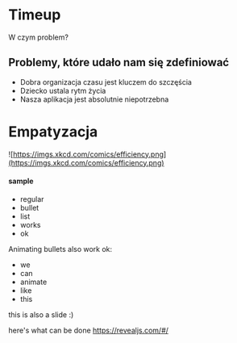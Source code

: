 # Timeup

W czym problem?

## Problemy, które udało nam się zdefiniować
- Dobra organizacja czasu jest kluczem do szczęścia <!-- .element: class="fragment fade-left" -->
- Dziecko ustala rytm życia <!-- .element: class="fragment fade-left" -->
- Nasza aplikacja jest absolutnie niepotrzebna <!-- .element: class="fragment fade-left" -->

# Empatyzacja


<!-- .slide: data-background-color="black" data-background-transition="slide" -->
![https://imgs.xkcd.com/comics/efficiency.png](https://imgs.xkcd.com/comics/efficiency.png)

<!-- .slide: data-state="nextparallax" -->
#### sample
- regular
- bullet 
- list
- works
- ok

Animating bullets also work ok:
- we <!-- .element: class="fragment" data-fragment-index="1" -->
- can <!-- .element: class="fragment" data-fragment-index="3" -->
- animate <!-- .element: class="fragment" data-fragment-index="5" -->
- like <!-- .element: class="fragment" data-fragment-index="2" -->
- this <!-- .element: class="fragment" data-fragment-index="8" -->

this is also a slide :)	

here's what can be done
https://revealjs.com/#/
